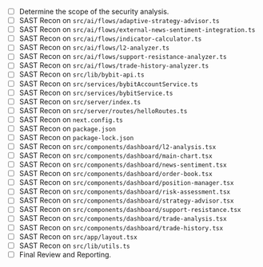 - [ ] Determine the scope of the security analysis.
- [ ] SAST Recon on `src/ai/flows/adaptive-strategy-advisor.ts`
- [ ] SAST Recon on `src/ai/flows/external-news-sentiment-integration.ts`
- [ ] SAST Recon on `src/ai/flows/indicator-calculator.ts`
- [ ] SAST Recon on `src/ai/flows/l2-analyzer.ts`
- [ ] SAST Recon on `src/ai/flows/support-resistance-analyzer.ts`
- [ ] SAST Recon on `src/ai/flows/trade-history-analyzer.ts`
- [ ] SAST Recon on `src/lib/bybit-api.ts`
- [ ] SAST Recon on `src/services/bybitAccountService.ts`
- [ ] SAST Recon on `src/services/bybitService.ts`
- [ ] SAST Recon on `src/server/index.ts`
- [ ] SAST Recon on `src/server/routes/helloRoutes.ts`
- [ ] SAST Recon on `next.config.ts`
- [ ] SAST Recon on `package.json`
- [ ] SAST Recon on `package-lock.json`
- [ ] SAST Recon on `src/components/dashboard/l2-analysis.tsx`
- [ ] SAST Recon on `src/components/dashboard/main-chart.tsx`
- [ ] SAST Recon on `src/components/dashboard/news-sentiment.tsx`
- [ ] SAST Recon on `src/components/dashboard/order-book.tsx`
- [ ] SAST Recon on `src/components/dashboard/position-manager.tsx`
- [ ] SAST Recon on `src/components/dashboard/risk-assessment.tsx`
- [ ] SAST Recon on `src/components/dashboard/strategy-advisor.tsx`
- [ ] SAST Recon on `src/components/dashboard/support-resistance.tsx`
- [ ] SAST Recon on `src/components/dashboard/trade-analysis.tsx`
- [ ] SAST Recon on `src/components/dashboard/trade-history.tsx`
- [ ] SAST Recon on `src/app/layout.tsx`
- [ ] SAST Recon on `src/lib/utils.ts`
- [ ] Final Review and Reporting.